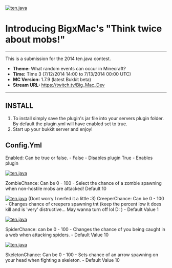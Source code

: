 [![ten.java](https://cdn.mediacru.sh/hu4CJqRD7AiB.svg)](https://tenjava.com/)

Introducing BigxMac's "Think twice about mobs!"
==============================

------------------------------------------------------------------------------

This is a submission for the 2014 ten.java contest.

- __Theme:__ What random events can occur in Minecraft?
- __Time:__ Time 3 (7/12/2014 14:00 to 7/13/2014 00:00 UTC)
- __MC Version:__ 1.7.9 (latest Bukkit beta)
- __Stream URL:__ https://twitch.tv/Big_Mac_Dev

------------------------------------------------------------------------------

INSTALL
-------

1. To install simply save the plugin's jar file into your servers plugin folder. By default the plugin.yml will have enabled set to true.
2. Start up your bukkit server and enjoy!


Config.Yml
----------

Enabled:
    Can be true or false. -
    False - Disables plugin
    True - Enables plugin
    
    
[![ten.java](http://i327.photobucket.com/albums/k448/Big_Mac_24/2014-07-12_191513_zpsb703d5b4.png)]()   
    
ZombieChance:
    Can be 0 - 100 - 
    Select the chance of a zombie spawning when non-hostile mobs are attacked! Default 10


[![ten.java](http://i327.photobucket.com/albums/k448/Big_Mac_24/2014-07-12_183807_zps311bb851.png)]()
(Dont worry I nerfed it a little :3)
CreeperChance:
    Can be 0 - 100 -
    Changes chance of creepers spawning tnt (keep the percent low it does kill and is 'very' distructive... May wanna turn off lol D: ) - Default Value 1


[![ten.java](http://i327.photobucket.com/albums/k448/Big_Mac_24/2014-07-12_183900_zps95874228.png)]()

SpiderChance:
    can be 0 - 100 -
    Changes the chance of you being caught in a web when attacking spiders. - Default Value 10

[![ten.java](http://i327.photobucket.com/albums/k448/Big_Mac_24/2014-07-12_184004_zpsa897dd1c.png)]()

SkeletonChance:
    Can be 0 - 100 - 
    Sets chance of an arrow spawning on your head when fighting a skeleton. - Default Value 10 
